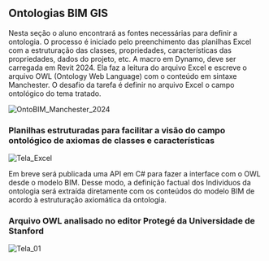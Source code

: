 
## Ontologias BIM GIS 

Nesta seção o aluno encontrará as fontes necessárias para definir a ontologia. O processo é iniciado pelo preenchimento das planilhas Excel com a estruturação das classes, propriedades, características das propriedades, dados do projeto, etc. A macro em Dynamo, deve ser carregada em Revit 2024. Ela faz a leitura do arquivo Excel e escreve o arquivo OWL (Ontology Web Language) com o conteúdo em sintaxe Manchester. O desafio da tarefa é definir no arquivo Excel o campo ontológico do tema tratado. 

![OntoBIM_Manchester_2024](https://github.com/JLMenegotto/OntologiaBIM/assets/9437020/34f506f7-3484-4fd2-b4f8-9d26d5df8162)

### Planilhas estruturadas para facilitar a visão do campo ontológico de axiomas de classes e características

  ![Tela_Excel](https://github.com/JLMenegotto/OntologiaBIM/assets/9437020/0b8a08d7-0689-4c31-aacf-835c13487c3b)

Em breve será publicada uma API em C# para fazer a interface com o OWL desde o modelo BIM. Desse modo, a definição factual dos Individuos da ontologia será extraída diretamente com os conteúdos do modelo BIM de acordo à estruturação axiomática da ontologia.

### Arquivo OWL analisado no editor Protegé da Universidade de Stanford 
 
![Tela_01](https://github.com/JLMenegotto/OntologiaBIM/assets/9437020/229992a0-fb3e-459b-a532-ab93ad930094)

